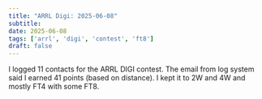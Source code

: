 ```yaml
---
title: "ARRL Digi: 2025-06-08"
subtitle:
date: 2025-06-08
tags: ['arrl', 'digi', 'contest', 'ft8']
draft: false
---
```


I logged 11 contacts
for the ARRL DIGI contest.
The email from log system
said I earned 41 points
(based on distance).
I kept it to 2W and 4W
and mostly FT4 with some FT8.

<!--more-->

